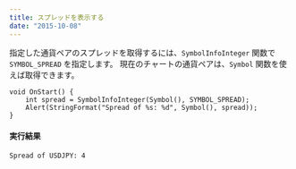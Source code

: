 ```yaml
---
title: スプレッドを表示する
date: "2015-10-08"
---
```


指定した通貨ペアのスプレッドを取得するには、`SymbolInfoInteger` 関数で `SYMBOL_SPREAD` を指定します。
現在のチャートの通貨ペアは、`Symbol` 関数を使えば取得できます。


```mql
void OnStart() {
    int spread = SymbolInfoInteger(Symbol(), SYMBOL_SPREAD);
    Alert(StringFormat("Spread of %s: %d", Symbol(), spread));
}
```

#### 実行結果
```
Spread of USDJPY: 4
```

